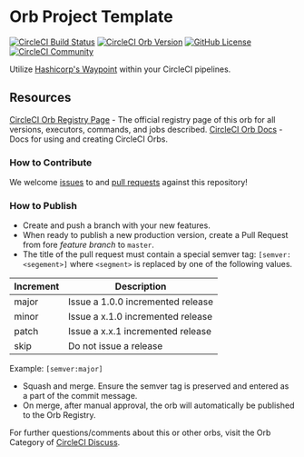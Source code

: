 # Orb Project Template

[![CircleCI Build Status](https://circleci.com/gh/CircleCI-Public/waypoint-orb.svg?style=shield "CircleCI Build Status")](https://circleci.com/gh/CircleCI-Public/waypoint-orb) [![CircleCI Orb Version](https://img.shields.io/badge/endpoint.svg?url=https://badges.circleci.io/orb/circleci/waypoint)](https://circleci.com/orbs/registry/orb/circleci/waypoint) [![GitHub License](https://img.shields.io/badge/license-MIT-lightgrey.svg)](https://raw.githubusercontent.com/CircleCI-Public/waypoint-orb/master/LICENSE) [![CircleCI Community](https://img.shields.io/badge/community-CircleCI%20Discuss-343434.svg)](https://discuss.circleci.com/c/ecosystem/orbs)

Utilize [Hashicorp's Waypoint](https://www.waypointproject.io/) within your CircleCI pipelines.

## Resources

[CircleCI Orb Registry Page](https://circleci.com/orbs/registry/orb/circleci/waypoint-orb) - The official registry page of this orb for all versions, executors, commands, and jobs described.
[CircleCI Orb Docs](https://circleci.com/docs/2.0/orb-intro/#section=configuration) - Docs for using and creating CircleCI Orbs.

### How to Contribute

We welcome [issues](https://github.com/CircleCI-Public/waypoint-orb/issues) to and [pull requests](https://github.com/CircleCI-Public/waypoint-orb/pulls) against this repository!

### How to Publish
* Create and push a branch with your new features.
* When ready to publish a new production version, create a Pull Request from fore _feature branch_ to `master`.
* The title of the pull request must contain a special semver tag: `[semver:<segement>]` where `<segment>` is replaced by one of the following values.

| Increment | Description|
| ----------| -----------|
| major     | Issue a 1.0.0 incremented release|
| minor     | Issue a x.1.0 incremented release|
| patch     | Issue a x.x.1 incremented release|
| skip      | Do not issue a release|

Example: `[semver:major]`

* Squash and merge. Ensure the semver tag is preserved and entered as a part of the commit message.
* On merge, after manual approval, the orb will automatically be published to the Orb Registry.


For further questions/comments about this or other orbs, visit the Orb Category of [CircleCI Discuss](https://discuss.circleci.com/c/orbs).

